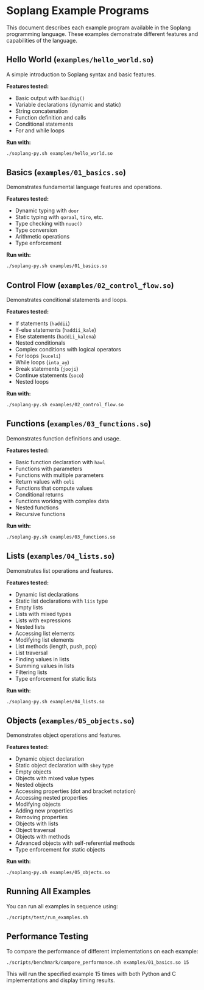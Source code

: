 # Soplang Example Programs

This document describes each example program available in the Soplang programming language. These examples demonstrate different features and capabilities of the language.

## Hello World (`examples/hello_world.so`)

A simple introduction to Soplang syntax and basic features.

**Features tested:**
- Basic output with `bandhig()`
- Variable declarations (dynamic and static)
- String concatenation
- Function definition and calls
- Conditional statements
- For and while loops

**Run with:**
```bash
./soplang-py.sh examples/hello_world.so
```

## Basics (`examples/01_basics.so`)

Demonstrates fundamental language features and operations.

**Features tested:**
- Dynamic typing with `door`
- Static typing with `qoraal`, `tiro`, etc.
- Type checking with `nuuc()`
- Type conversion
- Arithmetic operations
- Type enforcement

**Run with:**
```bash
./soplang-py.sh examples/01_basics.so
```

## Control Flow (`examples/02_control_flow.so`)

Demonstrates conditional statements and loops.

**Features tested:**
- If statements (`haddii`)
- If-else statements (`haddii_kale`)
- Else statements (`haddii_kalena`)
- Nested conditionals
- Complex conditions with logical operators
- For loops (`kuceli`)
- While loops (`inta_ay`)
- Break statements (`jooji`)
- Continue statements (`soco`)
- Nested loops

**Run with:**
```bash
./soplang-py.sh examples/02_control_flow.so
```

## Functions (`examples/03_functions.so`)

Demonstrates function definitions and usage.

**Features tested:**
- Basic function declaration with `hawl`
- Functions with parameters
- Functions with multiple parameters
- Return values with `celi`
- Functions that compute values
- Conditional returns
- Functions working with complex data
- Nested functions
- Recursive functions

**Run with:**
```bash
./soplang-py.sh examples/03_functions.so
```

## Lists (`examples/04_lists.so`)

Demonstrates list operations and features.

**Features tested:**
- Dynamic list declarations
- Static list declarations with `liis` type
- Empty lists
- Lists with mixed types
- Lists with expressions
- Nested lists
- Accessing list elements
- Modifying list elements
- List methods (length, push, pop)
- List traversal
- Finding values in lists
- Summing values in lists
- Filtering lists
- Type enforcement for static lists

**Run with:**
```bash
./soplang-py.sh examples/04_lists.so
```

## Objects (`examples/05_objects.so`)

Demonstrates object operations and features.

**Features tested:**
- Dynamic object declaration
- Static object declaration with `shey` type
- Empty objects
- Objects with mixed value types
- Nested objects
- Accessing properties (dot and bracket notation)
- Accessing nested properties
- Modifying objects
- Adding new properties
- Removing properties
- Objects with lists
- Object traversal
- Objects with methods
- Advanced objects with self-referential methods
- Type enforcement for static objects

**Run with:**
```bash
./soplang-py.sh examples/05_objects.so
```

## Running All Examples

You can run all examples in sequence using:

```bash
./scripts/test/run_examples.sh
```

## Performance Testing

To compare the performance of different implementations on each example:

```bash
./scripts/benchmark/compare_performance.sh examples/01_basics.so 15
```

This will run the specified example 15 times with both Python and C implementations and display timing results. 